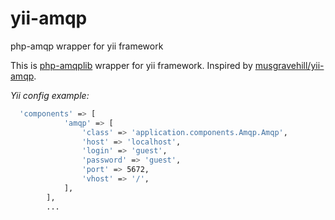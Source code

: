 # yii-amqp
php-amqp wrapper for yii framework

This is [php-amqplib](https://github.com/videlalvaro/php-amqplib) wrapper for yii framework.
Inspired by [musgravehill/yii-amqp](https://github.com/musgravehill/yii-amqp).

*Yii config example:*  
```bash
  'components' => [
            'amqp' => [
                'class' => 'application.components.Amqp.Amqp',
                'host' => 'localhost',
                'login' => 'guest',
                'password' => 'guest',
                'port' => 5672,
                'vhost' => '/',
            ],
        ],
        ...
```   

